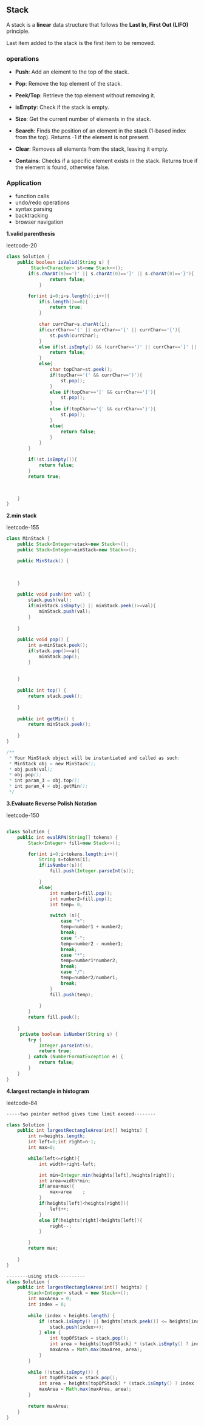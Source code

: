 ## Stack

A stack is a **linear** data structure that follows the **Last In, First Out (LIFO)** principle. 

Last item added to the stack is the first item to be removed. 

### operations

* **Push**: Add an element to the top of the stack. 

* **Pop**: Remove the top element of the stack.

* **Peek/Top**: Retrieve the top element without removing it.

* **isEmpty**: Check if the stack is empty.
  
* **Size**: Get the current number of elements in the stack.

* **Search**: Finds the position of an element in the stack (1-based index from the top). Returns -1 if the element is not present.

* **Clear**: Removes all elements from the stack, leaving it empty.

* **Contains**: Checks if a specific element exists in the stack. Returns true if the element is found, otherwise false.





### Application
* function calls
* undo/redo operations
* syntax parsing
* backtracking
* browser navigation
  

**1.valid parenthesis**

leetcode-20


```java
class Solution {
    public boolean isValid(String s) {
         Stack<Character> st=new Stack<>();
        if(s.charAt(0)==')' || s.charAt(0)==']' || s.charAt(0)=='}'){
                return false;
            }

        for(int i=0;i<s.length();i++){
            if(s.length()==0){
                return true;
            }
            
            char currChar=s.charAt(i);
            if(currChar=='(' || currChar=='[' || currChar=='{'){
                st.push(currChar);
            }
            else if(st.isEmpty() && (currChar==')' || currChar==']' || currChar=='}')){
                return false;
            }
            else{
                char topChar=st.peek();
                if(topChar=='(' && currChar==')'){
                    st.pop();
                }
                else if(topChar=='[' && currChar==']'){
                    st.pop();
                }
                else if(topChar=='{' && currChar=='}'){
                    st.pop();
                }
                else{
                    return false;
                }
            }
        }

        if(!st.isEmpty()){
            return false;
        }
        return true;


        
    }
}

```
**2.min stack**

leetcode-155


```java
class MinStack {
    public Stack<Integer>stack=new Stack<>();
    public Stack<Integer>minStack=new Stack<>();

    public MinStack() {
        

        
    }
    
    public void push(int val) {
        stack.push(val);
        if(minStack.isEmpty() || minStack.peek()>=val){
            minStack.push(val);
        }
        
    }
    
    public void pop() {
        int a=minStack.peek();
        if(stack.pop()==a){
            minStack.pop();
        }
    
        
    }
    
    public int top() {
        return stack.peek();
        
    }
    
    public int getMin() {
        return minStack.peek();
        
    }
}

/**
 * Your MinStack object will be instantiated and called as such:
 * MinStack obj = new MinStack();
 * obj.push(val);
 * obj.pop();
 * int param_3 = obj.top();
 * int param_4 = obj.getMin();
 */
```
**3.Evaluate Reverse Polish Notation**

leetcode-150

```java

class Solution {
    public int evalRPN(String[] tokens) {
        Stack<Integer> fill=new Stack<>();

        for(int i=0;i<tokens.length;i++){
            String s=tokens[i];
            if(isNumber(s)){
                fill.push(Integer.parseInt(s));

            }
            else{
                int number1=fill.pop();
                int number2=fill.pop();
                int temp= 0;

                switch (s){
                    case "+":
                    temp=number1 + number2;
                    break;
                    case "-":
                    temp=number2 - number1;
                    break;
                    case "*":
                    temp=number1*number2;
                    break;
                    case "/":
                    temp=number2/number1;
                    break;
                }
                fill.push(temp);
                
            }
        }
        return fill.peek();
        
    }
     private boolean isNumber(String s) {
        try {
            Integer.parseInt(s);
            return true;
        } catch (NumberFormatException e) {
            return false;
        }
    }
}
```
**4.largest rectangle in histogram**

leetcode-84

```java
-----two pointer method gives time limit exceed--------

class Solution {
    public int largestRectangleArea(int[] heights) {
        int n=heights.length;
        int left=0;int right=n-1;
        int max=0;

        while(left<=right){
            int width=right-left;

            int min=Integer.min(heights[left],heights[right]);
            int area=width*min;
            if(area>max){
                max=area    ;
            }
            if(heights[left]<heights[right]){
                left++;
            }
            else if(heights[right]<heights[left]){
                right--;
            }

        }
        return max;
        
    }
}
```

```java
--------using stack----------
class Solution {
    public int largestRectangleArea(int[] heights) {
        Stack<Integer> stack = new Stack<>();
        int maxArea = 0;
        int index = 0;
        
        while (index < heights.length) {
            if (stack.isEmpty() || heights[stack.peek()] <= heights[index]) {
                stack.push(index++);
            } else {
                int topOfStack = stack.pop();
                int area = heights[topOfStack] * (stack.isEmpty() ? index : index - stack.peek() - 1);
                maxArea = Math.max(maxArea, area);
            }
        }
        
        while (!stack.isEmpty()) {
            int topOfStack = stack.pop();
            int area = heights[topOfStack] * (stack.isEmpty() ? index : index - stack.peek() - 1);
            maxArea = Math.max(maxArea, area);
        }
        
        return maxArea;
    }
}

```
